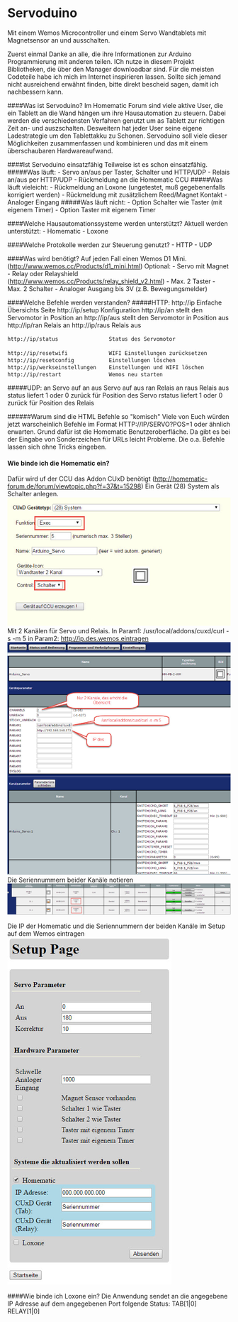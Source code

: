 # Servoduino
Mit einem Wemos Microcontroller und einem Servo Wandtablets mit Magnetsensor an und ausschalten. 

Zuerst einmal Danke an alle, die ihre Informationen zur Arduino Programmierung mit anderen teilen. ICh nutze in diesem Projekt Bibliotheken, die über den Manager downloadbar sind. 
Für die meisten Codeteile habe ich mich im Internet inspirieren lassen. Sollte sich jemand nicht ausreichend erwähnt finden, bitte direkt bescheid sagen, damit ich nachbessern kann.

####Was ist Servoduino?
Im Homematic Forum sind viele aktive User, die ein Tablett an die Wand hängen um ihre Hausautomation zu steuern. Dabei werden die verschiedensten Verfahren genutzt um as Tablett zur richtigen Zeit an- und auszschalten.
Desweitern hat jeder User seine eigene Ladestrategie um den Tablettakku zu Schonen.
Servoduino soll viele dieser Möglichkeiten zusammenfassen und kombinieren und das mit einem überschaubaren Hardwareaufwand.

####Ist Servoduino einsatzfähig
Teilweise ist es schon einsatzfähig.
#####Was läuft:
	-	Servo an/aus per Taster, Schalter und HTTP/UDP
	-	Relais an/aus per HTTP/UDP
	-	Rückmeldung an die Homematic CCU
#####Was läuft vieleicht:
	-	Rückmeldung an Loxone (ungetestet, muß gegebenenfalls korrigiert werden)
	-	Rückmeldung mit zusätzlichem Reed/Magnet Kontakt
	-	Analoger Eingang
#####Was läuft nicht:
	-	Option Schalter wie Taster (mit eigenem Timer)
	-	Option Taster mit eigenem Timer
	
####Welche Hausautomationssysteme werden unterstützt?
Aktuell werden unterstützt:
	-	Homematic
	-	Loxone
	
####Welche Protokolle werden zur Steuerung genutzt?
	-	HTTP
	- 	UDP
	
####Was wird benötigt?
Auf jeden Fall einen Wemos D1 Mini. (http://www.wemos.cc/Products/d1_mini.html)
Optional:
	-	Servo mit Magnet 
	-	Relay oder Relayshield (http://www.wemos.cc/Products/relay_shield_v2.html)
	-	Max. 2 Taster
	-	Max. 2 Schalter
	-	Analoger Ausgang bis 3V (z.B. Bewegungsmelder)

	
	
####Welche Befehle werden verstanden?
#####HTTP:
	http://ip						Einfache Übersichts Seite 
	http://ip/setup 				Konfiguration
	http://ip/an					stellt den Servomotor in Position an
	http://ip/aus					stellt den Servomotor in Position aus
	http://ip/ran					Relais an
	http://ip/raus					Relais aus
	
	http://ip/status				Status des Servomotor 

	http://ip/resetwifi 			WIFI Einstellungen zurücksetzen
	http://ip/resetconfig 			Einstellungen löschen 
	http://ip/werkseinstellungen	Einstellungen und WIFI löschen
	http://ip/restart				Wemos neu starten
	
#####UDP:
	an								Servo auf an
	aus								Servo auf aus
	ran								Relais an
	raus							Relais aus
	status							liefert 1 oder 0 zurück für Position des Servo
	rstatus							liefert 1 oder 0 zurück für Position des Relais
	
######Warum sind die HTML Befehle so "komisch"
Viele von Euch würden jetzt warscheinlich Befehle im Format HTTP://IP/SERVO?POS=1 oder ähnlich erwarten. 
Grund dafür ist die Homematic Benutzeroberfläche. Da gibt es bei der Eingabe von Sonderzeichen für URLs leicht Probleme. Die o.a. Befehle lassen sich ohne Tricks eingeben.

#### Wie binde ich die Homematic ein?
Dafür wird uf der CCU das Addon CUxD benötigt (http://homematic-forum.de/forum/viewtopic.php?f=37&t=15298)
Ein Gerät (28) System als Schalter anlegen.
![alt tag](https://raw.githubusercontent.com/akwak2015/Servoduino/trunk/Docs/images/HM0.jpg)
Mit 2 Kanälen für Servo und Relais.
In Param1: /usr/local/addons/cuxd/curl -s -m 5
in Param2: http://ip.des.wemos.eintragen
![alt tag](https://raw.githubusercontent.com/akwak2015/Servoduino/trunk/Docs/images/HM1.jpg)
Die Seriennummern beider Kanäle notieren
![alt tag](https://raw.githubusercontent.com/akwak2015/Servoduino/trunk/Docs/images/HM2.jpg)

Die IP der Homematic und die Seriennummern der beiden Kanäle im Setup auf dem Wemos eintragen
![alt tag](https://raw.githubusercontent.com/akwak2015/Servoduino/trunk/Docs/images/IF0.jpg)

####Wie binde ich Loxone ein?
Die Anwendung sendet an die angegebene IP Adresse auf dem angegebenen Port folgende Status:
	TAB[1|0]
	RELAY[1|0]

 


  
